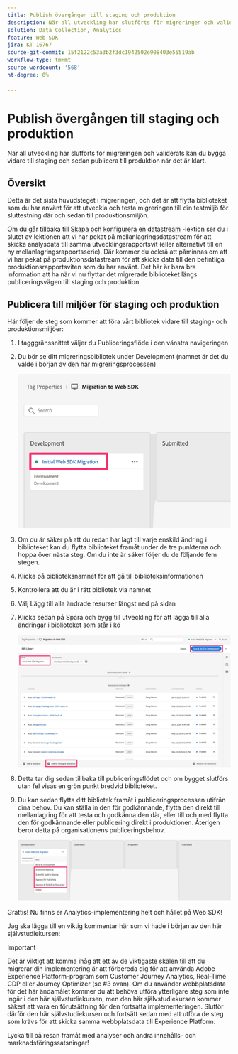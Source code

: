 ```yaml
---
title: Publish övergången till staging och produktion
description: När all utveckling har slutförts för migreringen och validerats kan du bygga vidare till staging och sedan publicera till produktion när det är klart.
solution: Data Collection, Analytics
feature: Web SDK
jira: KT-16767
source-git-commit: 15f2122c53a3b2f3dc1942502e908403e55519ab
workflow-type: tm+mt
source-wordcount: '568'
ht-degree: 0%

---
```



# Publish övergången till staging och produktion

När all utveckling har slutförts för migreringen och validerats kan du bygga vidare till staging och sedan publicera till produktion när det är klart.

## Översikt

Detta är det sista huvudsteget i migreringen, och det är att flytta biblioteket som du har använt för att utveckla och testa migreringen till din testmiljö för sluttestning där och sedan till produktionsmiljön.

Om du går tillbaka till [Skapa och konfigurera en datastream](create-and-configure-the-analytics-datastream.md) -lektion ser du i slutet av lektionen att vi har pekat på mellanlagringsdatastream för att skicka analysdata till samma utvecklingsrapportsvit (eller alternativt till en ny mellanlagringsrapportsserie). Där kommer du också att påminnas om att vi har pekat på produktionsdatastream för att skicka data till den befintliga produktionsrapportsviten som du har använt.
Det här är bara bra information att ha när vi nu flyttar det migrerade biblioteket längs publiceringsvägen till staging och produktion.

## Publicera till miljöer för staging och produktion

Här följer de steg som kommer att föra vårt bibliotek vidare till staging- och produktionsmiljöer:

1. I tagggränssnittet väljer du Publiceringsflöde i den vänstra navigeringen
1. Du bör se ditt migreringsbibliotek under Development (namnet är det du valde i början av den här migreringsprocessen)

   ![Migreringsbibliotek i Dev](assets/migration-lib-in-dev.jpg)

1. Om du är säker på att du redan har lagt till varje enskild ändring i biblioteket kan du flytta biblioteket framåt under de tre punkterna och hoppa över nästa steg. Om du inte är säker följer du de följande fem stegen.
1. Klicka på biblioteksnamnet för att gå till biblioteksinformationen
1. Kontrollera att du är i rätt bibliotek via namnet
1. Välj Lägg till alla ändrade resurser längst ned på sidan
1. Klicka sedan på Spara och bygg till utveckling för att lägga till alla ändringar i biblioteket som står i kö

   ![Lägg till alla ändrade resurser](assets/add-all-changed-resources.jpg)

1. Detta tar dig sedan tillbaka till publiceringsflödet och om bygget slutförs utan fel visas en grön punkt bredvid biblioteket.
1. Du kan sedan flytta ditt bibliotek framåt i publiceringsprocessen utifrån dina behov. Du kan ställa in den för godkännande, flytta den direkt till mellanlagring för att testa och godkänna den där, eller till och med flytta den för godkännande eller publicering direkt i produktionen. Återigen beror detta på organisationens publiceringsbehov.

   ![Publiceringsprocess](assets/publishing-process.jpg)

Grattis! Nu finns er Analytics-implementering helt och hållet på Web SDK!

Jag ska lägga till en viktig kommentar här som vi hade i början av den här självstudiekursen:

>[!IMPORTANT]
>
>Det är viktigt att komma ihåg att ett av de viktigaste skälen till att du migrerar din implementering är att förbereda dig för att använda Adobe Experience Platform-program som Customer Journey Analytics, Real-Time CDP eller Journey Optimizer (se #3 ovan). Om du använder webbplatsdata för det här ändamålet kommer du att behöva utföra ytterligare steg som inte ingår i den här självstudiekursen, men den här självstudiekursen kommer säkert att vara en förutsättning för den fortsatta implementeringen. Slutför därför den här självstudiekursen och fortsätt sedan med att utföra de steg som krävs för att skicka samma webbplatsdata till Experience Platform.

Lycka till på resan framåt med analyser och andra innehålls- och marknadsföringssatsningar!
